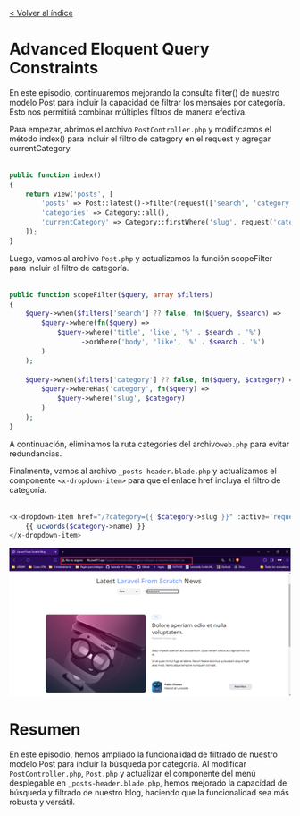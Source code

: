 [< Volver al índice](/docs/readme.md)

# Advanced Eloquent Query Constraints

En este episodio, continuaremos mejorando la consulta filter() de nuestro modelo Post para incluir la capacidad de filtrar los mensajes por categoría. Esto nos permitirá combinar múltiples filtros de manera efectiva.

Para empezar, abrimos el archivo `PostController.php` y modificamos el método index() para incluir el filtro de category en el request y agregar currentCategory.

```php

public function index()
{
    return view('posts', [
        'posts' => Post::latest()->filter(request(['search', 'category']))->get(),
        'categories' => Category::all(),
        'currentCategory' => Category::firstWhere('slug', request('category'))
    ]);
}

```
Luego, vamos al archivo `Post.php` y actualizamos la función scopeFilter para incluir el filtro de categoría.

```php

public function scopeFilter($query, array $filters)
{
    $query->when($filters['search'] ?? false, fn($query, $search) =>
        $query->where(fn($query) =>
            $query->where('title', 'like', '%' . $search . '%')
                  ->orWhere('body', 'like', '%' . $search . '%')
        )
    );

    $query->when($filters['category'] ?? false, fn($query, $category) =>
        $query->whereHas('category', fn($query) =>
            $query->where('slug', $category)
        )
    );
}
```
A continuación, eliminamos la ruta categories del archivo`web.php` para evitar redundancias.

Finalmente, vamos al archivo `_posts-header.blade.php` y actualizamos el componente `<x-dropdown-item>` para que el enlace href incluya el filtro de categoría.

```php

<x-dropdown-item href="/?category={{ $category->slug }}" :active='request()->is("categories/{$category->slug}")'>
    {{ ucwords($category->name) }}
</x-dropdown-item>
```

 ![Vista ](images/page-ep39.png)

# Resumen
En este episodio, hemos ampliado la funcionalidad de filtrado de nuestro modelo Post para incluir la búsqueda por categoría. Al modificar `PostController.php`, `Post.php` y actualizar el componente del menú desplegable en `_posts-header.blade.php`, hemos mejorado la capacidad de búsqueda y filtrado de nuestro blog, haciendo que la funcionalidad sea más robusta y versátil.